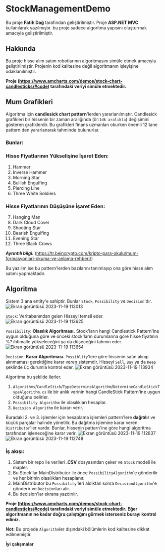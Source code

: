 # StockManagementDemo
Bu proje **Fatih Dağ** tarafından geliştirilmiştir. Proje **ASP.NET MVC** kullanılarak yazılmıştır. bu proje sadece algoritma yapısını oluşturmak amacıyla geliştirilmiştir.

## Hakkında
Bu proje hisse alım satım robotlarının algoritmasını simüle etmek amacıyla geliştirilmiştir.
Projenin kod kalitesine değil algoritmanın işleyişine odaklanılmıştır.

**Proje (https://www.amcharts.com/demos/stock-chart-candlesticks/#code) tarafındaki veriyi simüle etmektedir.**

## Mum Grafikleri
Algoritma için **candlesick chart pattern**'lerden yararlanılmıştır. Candlesick grafikleri bir hissenin bir zaman aralığında (ör:`1dk aralıkla`) değişimini gösteren grafiklerdir.
Bu grafikleri finans uzmanları okurken önemli 12 tane pattern den yararlanarak tahminde bulunurlar.

### **Bunlar**:
### Hisse Fiyatlarının Yükselişine İşaret Eden:
1. Hammer
2. Inverse Hammer
3. Morning Star
4. Bullish Engulfing
5. Piercing Line
6. Three White Soldiers

### Hisse Fiyatlarının Düşüşüne İşaret Eden:
7. Hanging Man
8. Dark Cloud Cover
9. Shooting Star
10. Bearish Engulfing
11. Evening Star
12. Three Black Crows
    
***Ayrıntılı bilgi:*** (https://tr.beincrypto.com/kripto-para-okulu/mum-formasyonlari-okuma-ve-anlama-rehberi/)

Bu yazılım ise bu pattern'lerden bazılarını tanımlayıp ona göre hisse alım satımı yapmaktadır.

## Algoritma
Sistem 3 ana entity'e sahiptir. Bunlar `Stock`, `Possibility` ve `Decision`'dır.
![Ekran görüntüsü 2023-11-19 113013](https://github.com/Dagbfatih/StockManagementDemo/assets/74913012/81da61c0-05ff-46da-ad25-e853014409dd)

`Stock`: Veritabanından gelen Hisseyi temsil eder.
![Ekran görüntüsü 2023-11-19 113625](https://github.com/Dagbfatih/StockManagementDemo/assets/74913012/86a85552-08fb-4841-94ac-21243659b2a7)

`Possibility`: **Olasılık Algoritması.** Stock'ların hangi Candlestick Pattern'ine uygun olduğuna göre ve önceki stock'ların durumlarına göre hisse fiyatının %? ihtimalle yükseleceğini ya da düşeceğini tahmin eder.
![Ekran görüntüsü 2023-11-19 113654](https://github.com/Dagbfatih/StockManagementDemo/assets/74913012/aa7b1a20-8044-46a7-876d-366c4dde824a)

`Decision`: **Karar Algoritması.** `Possiblity`'lere göre hissenin satın alınıp alınmaması gerektiğine karar veren sistemdir. Hisseyi `Sell`, `Buy` ya da `Keep` şeklinde üç durumla kontrol eder.
![Ekran görüntüsü 2023-11-19 113934](https://github.com/Dagbfatih/StockManagementDemo/assets/74913012/8b6d22bc-d869-488f-a972-00964ee4a6ff)

Algoritma bu şekilde ilerler. 
1. `Algorithms`/`CandleStick`/`TypeDetermineAlgorithm`/`DetermineCandleStickTypeAlgorithm.cs` ile bir anlık verinin hangi CandleStick Pattern'ine uygun olduğunu belirler.
2. `Possibility Algorithm` ile olasılıkları hesaplar.
3. `Decision Algorithm` ile kararı verir.

Buradaki 2. ve 3. işlemler için hesaplama işlemleri pattern'lere **dağıtılır** ve küçük parçalar halinde yönetilir.
Bu dağıtma işlemine karar veren `Distributor`'ler vardır.
Bunlar, hissenin pattern'ine göre hangi algoritma tarafından işleneceğine karar verir.
![Ekran görüntüsü 2023-11-19 112837](https://github.com/Dagbfatih/StockManagementDemo/assets/74913012/18074d2a-e632-4261-9ba5-4fc68053e9f6)
![Ekran görüntüsü 2023-11-19 112748](https://github.com/Dagbfatih/StockManagementDemo/assets/74913012/a7f8e2f9-f89f-4d0e-96a3-89afb30d5838)

### İş akışı:
1. Sistem bir repo ile verileri **.CSV** dosyasından çeker ve `Stock` modeli ile mapler.
2. Bu Stock'lar MainDistributor ile önce `PossibilityAlgorithm`'e gönderilir ve her birinin olasılıkları hesaplanır.
3. MainDistributor bu `Possibility`'leri aldıktan sonra `DecisionAlgorithm`'e gönderir ve `Decision`ları alır.
4. Bu decision'lar ekrana yazdırılır.

**Proje (https://www.amcharts.com/demos/stock-chart-candlesticks/#code) tarafındaki veriyi simüle etmektedir.**
**Eğer algoritmanın ne kadar doğru çalıştığını görmek isterseniz burayı kontrol ediniz.**

**Not:** Bu projede `Algorithm`ler dışındaki bölümlerin kod kalitesine dikkat edilmemiştir.

**İyi çalışmalar**
